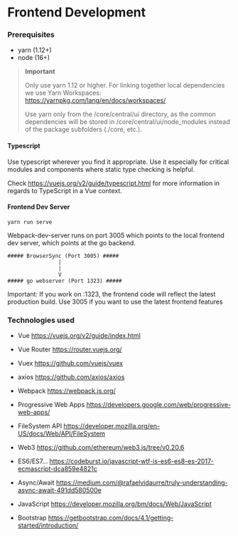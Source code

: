 # Frontend Development

### Prerequisites

+ yarn (1.12+)
+ node (16+)

> **Important**
>
>  Only use yarn 1.12 or higher. For linking together local dependencies we use Yarn Workspaces:
> https://yarnpkg.com/lang/en/docs/workspaces/
>
> Use yarn only from the /core/central/ui directory, as the common dependencies will be stored in
> /core/central/ui/node_modules instead of the package subfolders (./core, etc.).

#### Typescript

Use typescript wherever you find it appropriate. Use it especially for critical
modules and components where static type checking is helpful.

Check https://vuejs.org/v2/guide/typescript.html for more information in regards to TypeScript in a Vue context.

#### Frontend Dev Server
~~~
yarn run serve
~~~
Webpack-dev-server runs on port 3005 which points to the local
frontend dev server, which points at the go backend.

~~~
##### BrowserSync (Port 3005) #####
                |
                |
                V
##### go webserver (Port 1323) #####
~~~

Important: If you work on :1323, the frontend code will reflect
the latest production build. Use 3005 if you want to use the latest frontend features


### Technologies used
- Vue https://vuejs.org/v2/guide/index.html
- Vue Router https://router.vuejs.org/
- Vuex https://github.com/vuejs/vuex
- axios https://github.com/axios/axios

- Webpack https://webpack.js.org/

- Progressive Web Apps https://developers.google.com/web/progressive-web-apps/
- FileSystem API https://developer.mozilla.org/en-US/docs/Web/API/FileSystem
- Web3 https://github.com/ethereum/web3.js/tree/v0.20.6
- ES6/ES7… https://codeburst.io/javascript-wtf-is-es6-es8-es-2017-ecmascript-dca859e4821c
- Async/Await https://medium.com/@rafaelvidaurre/truly-understanding-async-await-491dd580500e
- JavaScript https://developer.mozilla.org/bm/docs/Web/JavaScript

- Bootstrap https://getbootstrap.com/docs/4.1/getting-started/introduction/
